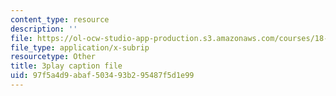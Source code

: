 ```yaml
---
content_type: resource
description: ''
file: https://ol-ocw-studio-app-production.s3.amazonaws.com/courses/18-06sc-linear-algebra-fall-2011/97f5a4d9abaf503493b295487f5d1e99_J7DzL2_Na80.vtt
file_type: application/x-subrip
resourcetype: Other
title: 3play caption file
uid: 97f5a4d9-abaf-5034-93b2-95487f5d1e99
---
```

